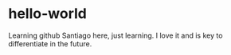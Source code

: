 # hello-world
Learning github
Santiago here, just learning. I love it and is key to differentiate in the future.
